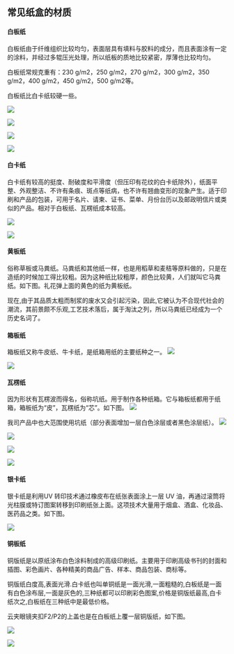 ## 常见纸盒的材质
#### 白板纸
白板纸由于纤维组织比较均匀，表面层具有填料与胶料的成分，而且表面涂有一定的涂料，并经过多辊压光处理，所以纸板的质地比较紧密，厚薄也比较均匀。

白板纸常规克重有：230 g/m2，250 g/m2，270 g/m2，300 g/m2，350 g/m2，400 g/m2，450 g/m2，500 g/m2等。

白板纸比白卡纸较硬一些。

![](http://7xuaul.com1.z0.glb.clouddn.com/a1af4c5163d1d28d4d25b76642406360.png)


![](http://7xuaul.com1.z0.glb.clouddn.com/ed6f0deacc0f08d606fcd4ae34c54856.png)

![](http://7xuaul.com1.z0.glb.clouddn.com/cb929957ef98f447c8ff117849ac260e.png)

![](http://7xuaul.com1.z0.glb.clouddn.com/e24a8b1ec669905ef3897fe3334bb9cc.png)

#### 白卡纸
白卡纸有较高的挺度、耐破度和平滑度（但压印有花纹的白卡纸除外），纸面平整、外观整洁、不许有条痕、斑点等纸病，也不许有翘曲变形的现象产生。适于印刷和产品的包装，可用于名片、请柬、证书、菜单、月份台历以及邮政明信片或类似的产品。相对于白板纸、瓦楞纸成本较高。

![](http://7xuaul.com1.z0.glb.clouddn.com/c8d25edcb266b2b65c2caaa7028c2a35.png)

![](http://7xuaul.com1.z0.glb.clouddn.com/38a4728cd40c48a784fb34d6e3bc22b1.png)

#### 黄板纸
俗称草板或马粪纸。马粪纸和其他纸一样，也是用稻草和麦秸等原料做的，只是在造纸的时候加工得比较粗。因为这种纸比较粗厚，颜色比较黄，人们就叫它马粪纸。如下图。礼花弹上面的黄色的纸为黄板纸。

现在,由于其品质太粗而制浆的废水又会引起污染，因此,它被认为不合现代社会的潮流，其前景颇不乐观,工艺技术落后，属于淘汰之列，所以马粪纸已经成为一个历史名词了。

#### 箱板纸
箱板纸又称牛皮纸、牛卡纸，是纸箱用纸的主要纸种之一。
![](http://7xuaul.com1.z0.glb.clouddn.com/13a0f56259e1749641650921e2ff0c6f.png)

![](http://7xuaul.com1.z0.glb.clouddn.com/e8102263ac140b137a94fcc8d542cf3e.png)

#### 瓦楞纸
因为形状有瓦楞波而得名，俗称坑纸。用于制作各种纸箱。它与箱板纸都用于纸箱，箱板纸为“皮”，瓦楞纸为“芯”。如下图。
![](http://7xuaul.com1.z0.glb.clouddn.com/d74b6781a0b9693c91cb2c2f5b854a68.png)

我司产品中也大范围使用坑纸（部分表面增加一层白色涂层或者黑色涂层纸）。
![](http://7xuaul.com1.z0.glb.clouddn.com/359c6efdfe396974dc99607c24cc2fcb.png)

![](http://7xuaul.com1.z0.glb.clouddn.com/c67af56734a7f679a425741ddde2e762.png)

![](http://7xuaul.com1.z0.glb.clouddn.com/0b98f1ab28a8f007bad58c116b18f27f.png)

![](http://7xuaul.com1.z0.glb.clouddn.com/a212484b147f973578281a02fe813986.png)

#### 银卡纸
银卡纸是利用UV 转印技术通过橡皮布在纸张表面涂上一层 UV 油，再通过滚筒将光柱膜或特订图案转移到印刷纸张上面。这项技术大量用于烟盒、酒盒、化妆品、医药品之类。如下图。

![](http://7xuaul.com1.z0.glb.clouddn.com/d07d8863bf352b1bc4b980d898ec813d.png)


#### 铜板纸
铜版纸是以原纸涂布白色涂料制成的高级印刷纸。主要用于印刷高级书刊的封面和插图、彩色画片、各种精美的商品广告、样本、商品包装、商标等。

铜版纸白度高,表面光滑.白卡纸也叫单铜纸是一面光滑,一面粗糙的,白板纸是一面有白色涂布层,一面是灰色的,三种纸都可以印刷彩色图案,价格是铜版纸最高,白卡纸次之,白板纸在三种纸中是最低价格。

云夹眼镜夹扣F2/P2的上盖也是在白板纸上覆一层铜版纸，如下图。

![](http://7xuaul.com1.z0.glb.clouddn.com/979d2353879723357efe4496f5ec7743.png)



![](http://7xuaul.com1.z0.glb.clouddn.com/8914a1fefe306e15d560e0cee20ade15.png)

